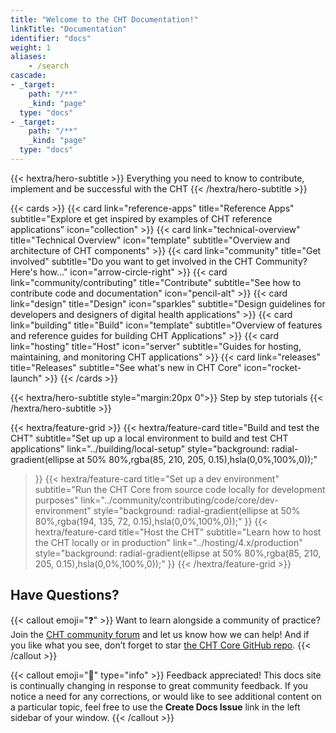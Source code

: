 ```yaml
---
title: "Welcome to the CHT Documentation!"
linkTitle: "Documentation"
identifier: "docs"
weight: 1
aliases:
    - /search
cascade:
- _target:
    path: "/**"
    _kind: "page"
  type: "docs"
- _target:
    path: "/**"
    _kind: "page"
  type: "docs"
---
```


{{< hextra/hero-subtitle >}}
  Everything you need to know to contribute, implement and be successful with the CHT
{{< /hextra/hero-subtitle >}}

{{< cards >}}
  {{< card link="reference-apps" title="Reference Apps" subtitle="Explore et get inspired by examples of CHT reference applications" icon="collection" >}}
  {{< card link="technical-overview" title="Technical Overview" icon="template" subtitle="Overview and architecture of CHT components" >}}
  {{< card link="community" title="Get involved" subtitle="Do you want to get involved in the CHT Community? Here's how..." icon="arrow-circle-right" >}}
  {{< card link="community/contributing" title="Contribute" subtitle="See how to contribute code and documentation" icon="pencil-alt" >}}
  {{< card link="design" title="Design" icon="sparkles" subtitle="Design guidelines for developers and designers of digital health applications" >}}
  {{< card link="building" title="Build" icon="template" subtitle="Overview of features and reference guides for building CHT Applications" >}}
  {{< card link="hosting" title="Host" icon="server" subtitle="Guides for hosting, maintaining, and monitoring CHT applications" >}}
  {{< card link="releases" title="Releases" subtitle="See what's new in CHT Core" icon="rocket-launch" >}}
{{< /cards >}}

{{< hextra/hero-subtitle style="margin:20px 0">}}
  Step by step tutorials
{{< /hextra/hero-subtitle >}}

{{< hextra/feature-grid >}}
  {{< hextra/feature-card
    title="Build and test the CHT"
    subtitle="Set up up a local environment to build and test CHT applications"
    link="../building/local-setup"
    style="background: radial-gradient(ellipse at 50% 80%,rgba(85, 210, 205, 0.15),hsla(0,0%,100%,0));"
  >}}
  {{< hextra/feature-card
    title="Set up a dev environment"
    subtitle="Run the CHT Core from source code locally for development purposes"
    link="../community/contributing/code/core/dev-environment"
    style="background: radial-gradient(ellipse at 50% 80%,rgba(194, 135, 72, 0.15),hsla(0,0%,100%,0));"
  >}}
  {{< hextra/feature-card
    title="Host the CHT"
    subtitle="Learn how to host the CHT locally or in production"
    link="../hosting/4.x/production"
    style="background: radial-gradient(ellipse at 50% 80%,rgba(85, 210, 205, 0.15),hsla(0,0%,100%,0));"
  >}}
{{< /hextra/feature-grid >}}


## Have Questions?

{{< callout emoji="❓" >}}
  Want to learn alongside a community of practice? Join the [CHT community forum](https://forum.communityhealthtoolkit.org/) and let us know how we can help! And if you like what you see, don’t forget to star [the CHT Core GitHub repo](https://github.com/medic/cht-core).
{{< /callout >}}

{{< callout emoji="👥" type="info" >}}
  Feedback appreciated! This docs site is continually changing in response to great community feedback. If you notice a need for any corrections, or would like to see additional content on a particular topic, feel free to use the **Create Docs Issue** link in the left sidebar of your window.
{{< /callout >}}